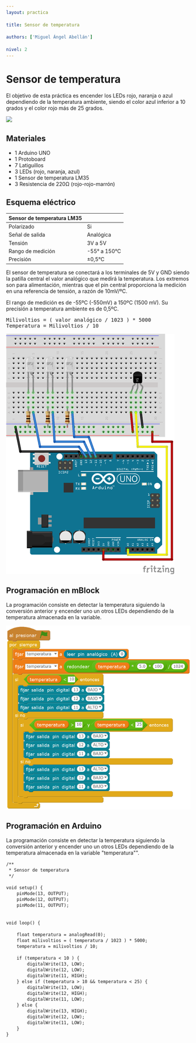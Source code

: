 ```yaml
---
layout: practica

title: Sensor de temperatura

authors: ['Miguel Ángel Abellán']

nivel: 2
---
```


# Sensor de temperatura

El objetivo de esta práctica es encender los LEDs rojo, naranja o azul dependiendo de la temperatura ambiente, siendo el color azul inferior a 10 grados y el color rojo más de 25 grados.

![](practica.gif)

## Materiales

- 1 Arduino UNO
- 1 Protoboard
- 7 Latiguillos
- 3 LEDs (rojo, naranja, azul)
- 1 Sensor de temperatura LM35
- 3 Resistencia de 220Ω (rojo-rojo-marrón)

## Esquema eléctrico

| Sensor de temperatura LM35    |               |
| ----------------------------- | ------------- |
| Polarizado                    | Si            |
| Señal de salida               | Analógica     |
| Tensión                       | 3V a 5V       |
| Rango de medición             | -55° a 150°C  |
| Precisión                     | ±0,5°C        |

El sensor de temperatura se conectará a los terminales de 5V y GND siendo la patilla central el valor analógico que medirá la temperatura. Los extremos son para alimentación, mientras que el pin central proporciona la medición en una referencia de tensión, a razón de 10mV/ºC.

El rango de medición es de -55ºC (-550mV) a 150ºC (1500 mV). Su precisión a temperatura ambiente es de 0,5ºC.

<pre>
Milivoltios = ( valor analógico / 1023 ) * 5000
Temperatura = Milivoltios / 10
</pre>

![](fritzing.png)

## Programación en mBlock

La programación consiste en detectar la temperatura siguiendo la conversión anterior y encender uno un otros LEDs dependiendo de la temperatura almacenada en la variable.

![](mblock.png)

## Programación en Arduino

La programación consiste en detectar la temperatura siguiendo la conversión anterior y encender uno un otros LEDs dependiendo de la temperatura almacenada en la variable "temperatura"".

```
/**
 * Sensor de temperatura
 */

void setup() {
    pinMode(13, OUTPUT);
    pinMode(12, OUTPUT);
    pinMode(11, OUTPUT);


void loop() {
    
    float temperatura = analogRead(0);
	float milivoltios = ( temperatura / 1023 ) * 5000;
	temperatura = milivoltios / 10; 
    
    if (temperatura < 10 ) {
        digitalWrite(13, LOW);
        digitalWrite(12, LOW);
        digitalWrite(11, HIGH);
    } else if (temperatura > 10 && temperatura < 25) {
        digitalWrite(13, LOW);
        digitalWrite(12, HIGH);
        digitalWrite(11, LOW);
    } else {
        digitalWrite(13, HIGH);
        digitalWrite(12, LOW);
        digitalWrite(11, LOW);
    }
}
```
